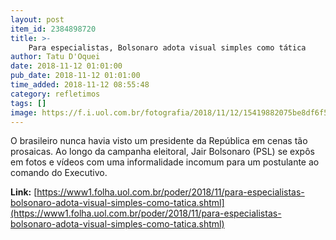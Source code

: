 ```yaml
---
layout: post
item_id: 2384898720
title: >-
    Para especialistas, Bolsonaro adota visual simples como tática
author: Tatu D'Oquei
date: 2018-11-12 01:01:00
pub_date: 2018-11-12 01:01:00
time_added: 2018-11-12 08:55:48
category: refletimos
tags: []
image: https://f.i.uol.com.br/fotografia/2018/11/12/15419882075be8df6f58874_1541988207_3x2_md.jpg
---
```


O brasileiro nunca havia visto um presidente da República em cenas tão prosaicas. Ao longo da campanha eleitoral, Jair Bolsonaro (PSL) se expôs em fotos e vídeos com uma informalidade incomum para um postulante ao comando do Executivo.

**Link:** [https://www1.folha.uol.com.br/poder/2018/11/para-especialistas-bolsonaro-adota-visual-simples-como-tatica.shtml](https://www1.folha.uol.com.br/poder/2018/11/para-especialistas-bolsonaro-adota-visual-simples-como-tatica.shtml)

